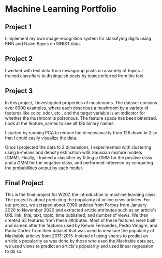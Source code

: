 # Machine Learning Portfolio 

## Project 1
I implement my own image recognition system for classifying digits using KNN and Naive Bayes on MNIST data. 

## Project 2 
I worked with text data from newsgroup posts on a variety of topics. I trained classifiers to distinguish posts by topics inferred from the text. 

## Project 3
In this project, I investigated properties of mushrooms. The dataset contains over 8000 examples, where each describes a mushroom by a variety of features like color, odor, etc., and the target variable is an indicator for whether the mushroom is poisonous. The feature space has been binarized. Look at the feature_names to see all 126 binary names.

I started by running PCA to reduce the dimensionality from 126 down to 2 so that I could easily visualize the data. 

Once I projected the data to 2 dimensions, I experimented with clustering using k-means and density estimation with Gaussian mixture models (GMM). Finally, I trained a classifier by fitting a GMM for the positive class and a GMM for the negative class, and performed inference by comparing the probabilities output by each model.

## Final Project 
This is the final project for W207, the introduction to machine learning class. The project is about predicting the popularity of online news articles. For our project, we scraped about 7,000 articles from Forbes from January 2020 to November 2020 and extracted article attributes such as an article's URL link, title, text, topic, time published, and number of views. We then created 65 features from these attributes. Most of these features were built and named after the features used by Kelwin Fernandes, Pedro Vinagre, and Paulo Cortez from their dataset that was used to measure the popularity of Mashable articles from 2013-2015. Instead of using shares to predict an article's popularity as was done by those who used the Mashable data set, we used views to predict an article's popularity and used linear regression to do so. 